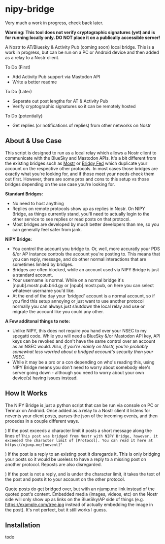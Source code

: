 # nipy-bridge

Very much a work in progress, check back later.

**Warning: This tool does not verify cryptographic signatures (yet) and is for running locally only. DO NOT place it on a publically accessible server!**

A Nostr to AT/Bluesky &amp; Activity Pub (coming soon) local bridge. This is a work in progress, but can be run on a PC or Android device and then added as a relay to a Nostr client.

To Do (First)
* Add Activity Pub support via Mastodon API
* Write a better readme

To Do (Later)
* Seperate out post lengths for AT & Activity Pub
* Verify cryptographic signatures so it can be remotely hosted


To Do (potentially)
* Get replies (or notifications of replies) from other networks on Nostr

## About & Use Case
This script is designed to run as a local relay which allows a Nostr client to communicate with the BlueSky and Mastodon APIs. It's a bit different from the existing bridges such as [Mostr](https://mostr.pub/) or [Bridgy Fed](https://fed.brid.gy/) which duplicate your account on the respective other protocols. In most cases those bridges are exactly what you're looking for, and if those meet your needs check them out first. However, there are some pros and cons to this setup vs those bridges depending on the use case you're looking for.

**Standard Bridges:**
* No need to host anything
* Replies on remote protocols show up as replies in Nostr. On NIPY Bridge, as things currently stand, you'll need to actually login to the other service to see replies or read posts on that protocol.
* Most bridges are developed by much better developers than me, so you can generally feel safer from jank.

**NIPY Bridge:**
* You control the account you bridge to. Or, well, more accuratly your PDS &/or AP Instance controls the account you're posting to. This means that you can reply, message, and do other normal interactions that are sometimes limited by bridges.
* Bridges are often blocked, while an account used via NIPY Bridge is just a standard account.
* Your username is normal. While on a normal bridge it's [npub].mostr.pub.brid.gy or [npub].mostr.pub, on here you can select whatever username you'd like.
* At the end of the day your 'bridged' account is a normal account, so if you find this setup annoying or just want to use another protocol normally you can always just shutdown the local relay and use or migrate the account like you could any other.

**A Few additonal things to note:**
* Unlike NIPY, this does not require you hand over your NSEC to my spegatti code. While you will need a BlueSky &/or Mastodon API key, API keys can be revoked and don't have the same control over an account as an NSEC would. *Also, if you're mainly on Nostr, you're probably somewhat less worried about a bridged account's security then your NSEC.*
* While it may be a pro or a con depending on who's reading this, using NIPY Bridge means you don't need to worry about somebody else's server going down - although you need to worry about your own device(s) having issues instead.


## How It Works
The NIPY Bridge is just a python script that can be run via console on PC or Termux on Android. Once added as a relay to a Nostr client it listens for nevents your client posts, parses the json of the incoming events, and then procedes in a couple different ways.

) If the post exceeds a character limit it posts a short message along the lines of `This post was bridged from Nostr with NIPY Bridge, however, it exceeded the character limit of [Protocol]. You can read it here at https://njump.me/[nevent]"`

) If the post is a reply to an existing post it disregards it. This is only bridging your posts so it would be useless to have a reply to a missing post on another protocol. Reposts are also disregarded.

) If the post is not a reply, and is under the character limit, it takes the text of the post and posts it to your account on the other protocol.

Quote posts do get bridged over, but with an njump.me link instead of the quoted post's content. Embedded media (images, videos, etc) on the Nostr side will only show up as links on the BlueSky/AP side of things (e.g. https://example.com/tree.jpg instead of actually embedding the image in the post). It's not perfect, but it still works I guess.

## Installation

todo

